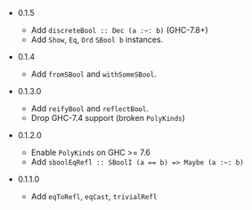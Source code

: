 - 0.1.5
    - Add `discreteBool :: Dec (a :~: b)` (GHC-7.8+)
    - Add `Show`, `Eq`, `Ord` `SBool b` instances.

- 0.1.4
    - Add `fromSBool` and `withSomeSBool`.

- 0.1.3.0
    - Add `reifyBool` and `reflectBool`.
    - Drop GHC-7.4 support (broken `PolyKinds`)

- 0.1.2.0
    - Enable `PolyKinds` on GHC >= 7.6
    - Add `sboolEqRefl :: SBoolI (a == b) => Maybe (a :~: b)`

- 0.1.1.0
    - Add `eqToRefl`, `eqCast`, `trivialRefl`
